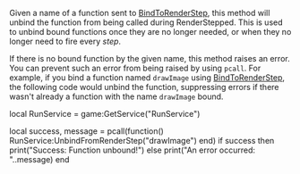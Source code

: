Given a name of a function sent to [BindToRenderStep](https://developer.roblox.com/en-us/api-reference/function/RunService/BindToRenderStep), this method will unbind the function from being called during RenderStepped. This is used to unbind bound functions once they are no longer needed, or when they no longer need to fire every _step_.

If there is no bound function by the given name, this method raises an error. You can prevent such an error from being raised by using `pcall`. For example, if you bind a function named `drawImage` using [BindToRenderStep](https://developer.roblox.com/en-us/api-reference/function/RunService/BindToRenderStep), the following code would unbind the function, suppressing errors if there wasn't already a function with the name `drawImage` bound.

local RunService = game:GetService("RunService")
    
local success, message = pcall(function() RunService:UnbindFromRenderStep("drawImage") end)
if success then
	print("Success: Function unbound!")
else
	print("An error occurred: "..message)
end